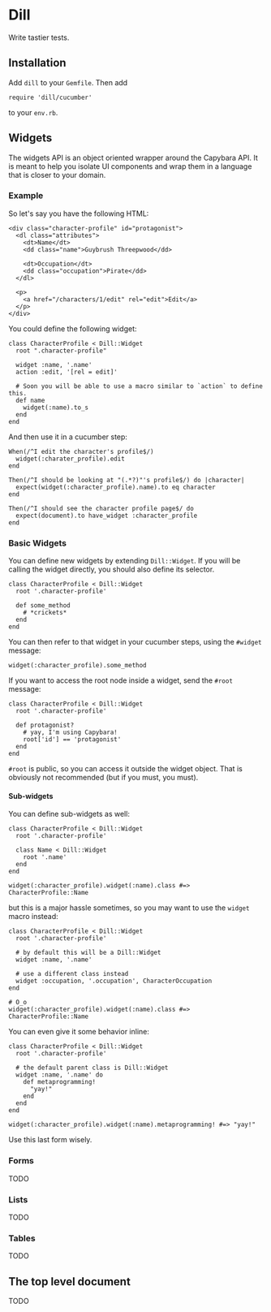# Dill

Write tastier tests.

## Installation

Add `dill` to your `Gemfile`. Then add

    require 'dill/cucumber'

to your `env.rb`.

## Widgets

The widgets API is an object oriented wrapper around the Capybara API. It is
meant to help you isolate UI components and wrap them in a language that is
closer to your domain.

### Example

So let's say you have the following HTML:

    <div class="character-profile" id="protagonist">
      <dl class="attributes">
        <dt>Name</dt>
        <dd class="name">Guybrush Threepwood</dd>

        <dt>Occupation</dt>
        <dd class="occupation">Pirate</dd>
      </dl>

      <p>
        <a href="/characters/1/edit" rel="edit">Edit</a>
      </p>
    </div>

You could define the following widget:

    class CharacterProfile < Dill::Widget
      root ".character-profile"

      widget :name, '.name'
      action :edit, '[rel = edit]'

      # Soon you will be able to use a macro similar to `action` to define this.
      def name
        widget(:name).to_s
      end
    end

And then use it in a cucumber step:

    When(/^I edit the character's profile$/)
      widget(:charater_profile).edit
    end

    Then(/^I should be looking at "(.*?)"'s profile$/) do |character|
      expect(widget(:character_profile).name).to eq character
    end

    Then(/^I should see the character profile page$/ do
      expect(document).to have_widget :character_profile
    end

### Basic Widgets

You can define new widgets by extending `Dill::Widget`. If you will be calling
the widget directly, you should also define its selector.

    class CharacterProfile < Dill::Widget
      root '.character-profile'

      def some_method
        # *crickets*
      end
    end

You can then refer to that widget in your cucumber steps, using the `#widget`
message:

    widget(:character_profile).some_method

If you want to access the root node inside a widget, send the `#root` message:

    class CharacterProfile < Dill::Widget
      root '.character-profile'

      def protagonist?
        # yay, I'm using Capybara!
        root['id'] == 'protagonist'
      end
    end

`#root` is public, so you can access it outside the widget object. That is
obviously not recommended (but if you must, you must).

#### Sub-widgets

You can define sub-widgets as well:

    class CharacterProfile < Dill::Widget
      root '.character-profile'

      class Name < Dill::Widget
        root '.name'
      end
    end

    widget(:character_profile).widget(:name).class #=> CharacterProfile::Name

but this is a major hassle sometimes, so you may want to use the `widget` macro
instead:

    class CharacterProfile < Dill::Widget
      root '.character-profile'

      # by default this will be a Dill::Widget
      widget :name, '.name'

      # use a different class instead
      widget :occupation, '.occupation', CharacterOccupation
    end

    # O_o
    widget(:character_profile).widget(:name).class #=> CharacterProfile::Name

You can even give it some behavior inline:

    class CharacterProfile < Dill::Widget
      root '.character-profile'

      # the default parent class is Dill::Widget
      widget :name, '.name' do
        def metaprogramming!
          "yay!"
        end
      end
    end

    widget(:character_profile).widget(:name).metaprogramming! #=> "yay!"

Use this last form wisely.

### Forms

TODO

### Lists

TODO

### Tables

TODO

## The top level document

TODO
